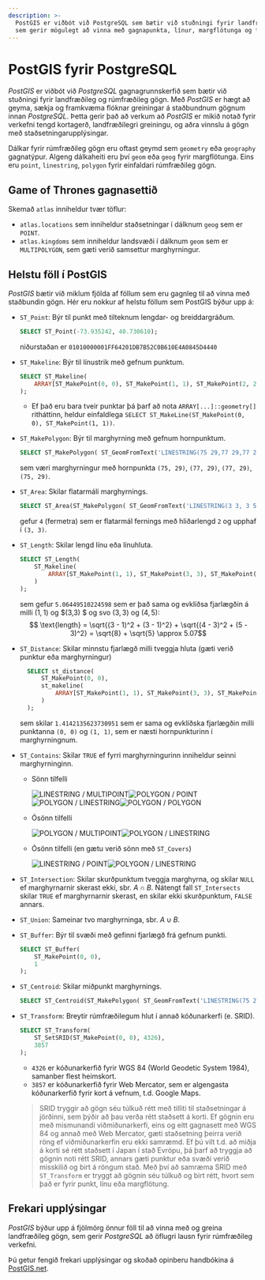 ```yaml
---
description: >-
  PostGIS er viðbót við PostgreSQL sem bætir við stuðningi fyrir landfræðileg og rúmfræðileg gögn, 
  sem gerir mögulegt að vinna með gagnapunkta, línur, margflötunga og fleiri form í gagnagrunnum.
---
```


# PostGIS fyrir PostgreSQL

_PostGIS_ er viðbót við _PostgreSQL_ gagnagrunnskerfið sem bætir við stuðningi fyrir landfræðileg
og rúmfræðileg gögn. Með _PostGIS_ er hægt að geyma, sækja og framkvæma flóknar greiningar á
staðbundnum gögnum innan _PostgreSQL_. Þetta gerir það að verkum að _PostGIS_ er mikið notað fyrir
verkefni tengd kortagerð, landfræðilegri greiningu, og aðra vinnslu á gögn með
staðsetningarupplýsingar.

Dálkar fyrir rúmfræðileg gögn eru oftast geymd sem `geometry` eða `geography` gagnatýpur. Algeng
dálkaheiti eru því `geom` eða `geog` fyrir margflötunga. Eins eru `point`, `linestring`,
`polygon` fyrir einfaldari rúmfræðileg gögn.

## Game of Thrones gagnasettið

Skemað `atlas` inniheldur tvær töflur:
- `atlas.locations` sem inniheldur staðsetningar í dálknum `geog` sem er `POINT`.
- `atlas.kingdoms` sem inniheldur landsvæði í dálknum `geom` sem er `MULTIPOLYGON`, sem gæti 
  verið samsettur marghyrningur.

## Helstu föll í PostGIS

_PostGIS_ bætir við miklum fjölda af föllum sem eru gagnleg til að vinna með staðbundin gögn. Hér
eru nokkur af helstu föllum sem PostGIS býður upp á:

- `ST_Point`: Býr til punkt með tilteknum lengdar- og breiddargráðum.
  ```sql
  SELECT ST_Point(-73.935242, 40.730610);
    ```
  niðurstaðan er `01010000001FF64201DB7B52C0B610E4A0845D4440`

- `ST_Makeline`: Býr til línustrik með gefnum punktum.
    ```sql
    SELECT ST_Makeline(
        ARRAY[ST_MakePoint(0, 0), ST_MakePoint(1, 1), ST_MakePoint(2, 2)]
    );
    ```
    - Ef það eru bara tveir punktar þá þarf að nota `ARRAY[...]::geometry[]` ritháttinn, heldur
      einfaldlega `SELECT ST_MakeLine(ST_MakePoint(0, 0), ST_MakePoint(1, 1))`.

- `ST_MakePolygon`: Býr til marghyrning með gefnum hornpunktum.
    ```sql
    SELECT ST_MakePolygon( ST_GeomFromText('LINESTRING(75 29,77 29,77 29, 75 29)'));
    ```
  sem væri marghyrningur með hornpunkta `(75, 29)`, `(77, 29)`, `(77, 29)`, `(75, 29)`.
- `ST_Area`: Skilar flatarmáli marghyrnings.
    ```sql
    SELECT ST_Area(ST_MakePolygon( ST_GeomFromText('LINESTRING(3 3, 3 5, 5 5, 5 3, 3 3)') ));
    ```
  gefur `4` (fermetra) sem er flatarmál fernings með hliðarlengd `2` og upphaf í `(3, 3)`.
- `ST_Length`: Skilar lengd línu eða línuhluta.
    ```sql
    SELECT ST_Length(
        ST_Makeline(
            ARRAY[ST_MakePoint(1, 1), ST_MakePoint(3, 3), ST_MakePoint(4, 5)]
        )
    );
    ```
  sem gefur `5.06449510224598` sem er það sama og evklíðsa fjarlægðin á milli $(1,1)$ og $(3,3)
  $ og svo $(3,3)$ og $(4,5)$:
  $$ \text{length} = \sqrt{(3 - 1)^2 + (3 - 1)^2} + \sqrt{(4 - 3)^2 + (5 - 3)^2} = \sqrt{8} +
  \sqrt{5} \approx 5.07$$

- `ST_Distance`: Skilar minnstu fjarlægð milli tveggja hluta (gæti verið punktur eða marghyrningur)
  ```sql
    SELECT st_distance(
        ST_MakePoint(0, 0),
        st_makeline(
            ARRAY[ST_MakePoint(1, 1), ST_MakePoint(3, 3), ST_MakePoint(4, 5)]
        )
    );
  ```
  sem skilar `1.4142135623730951` sem er sama og evklíðska fjarlægðin milli punktanna `(0, 0)`
  og `(1, 1)`, sem er næsti hornpunkturinn í marghyrningnum.

- `ST_Contains`: Skilar `TRUE` ef fyrri marghyrningurinn inniheldur seinni marghyrninginn. 
   - Sönn tilfelli 
  
        ![LINESTRING / MULTIPOINT](https://postgis.net/images/st_contains01.png)![POLYGON / POINT](https://postgis.net/images/st_contains02.png)![POLYGON / LINESTRING](https://postgis.net/images/st_contains03.png)![POLYGON / POLYGON](https://postgis.net/images/st_contains04.png)

   - Ósönn tilfelli

        ![POLYGON / MULTIPOINT](https://postgis.net/images/st_contains05.png)![POLYGON / LINESTRING](https://postgis.net/images/st_contains06.png)

   - Ósönn tilfelli (en gætu verið sönn með `ST_Covers`)
     
        ![LINESTRING / POINT](https://postgis.net/images/st_contains07.png)![POLYGON / LINESTRING](https://postgis.net/images/st_contains08.png)


- `ST_Intersection`: Skilar skurðpunktum tveggja marghyrna, og skilar `NULL` ef marghyrnarnir 
  skerast ekki, sbr. $A\cap B$. Nátengt fall `ST_Intersects` skilar `TRUE` ef marghyrnarnir 
  skerast, en skilar ekki skurðpunktum, `FALSE` annars.
- `ST_Union`: Sameinar tvo marghyrninga, sbr. $A\cup B$.
- `ST_Buffer`: Býr til svæði með gefinni fjarlægð frá gefnum punkti.
    ```sql
    SELECT ST_Buffer(
        ST_MakePoint(0, 0),
        1
    );
    ```
- `ST_Centroid`: Skilar miðpunkt marghyrnings.
    ```sql
    SELECT ST_Centroid(ST_MakePolygon( ST_GeomFromText('LINESTRING(75 29,77 29,77 29, 75 29)')));
    ```
- `ST_Transform`: Breytir rúmfræðilegum hlut í annað kóðunarkerfi (e. SRID).
    ```sql
    SELECT ST_Transform(
        ST_SetSRID(ST_MakePoint(0, 0), 4326),
        3857
    );
    ```
    - `4326` er kóðunarkerfið fyrir WGS 84 (World Geodetic System 1984), samanber flest heimskort.
    - `3857` er kóðunarkerfið fyrir Web Mercator, sem er algengasta kóðunarkerfið fyrir  kort á 
      vefnum, t.d. Google Maps.

    > SRID tryggir að gögn séu túlkuð rétt með tilliti til staðsetningar á jörðinni, sem þýðir að
      þau verða rétt staðsett á korti. Ef gögnin eru með mismunandi viðmiðunarkerfi, eins og eitt
      gagnasett með WGS 84 og annað með Web Mercator, gæti staðsetning þeirra verið röng ef
      viðmiðunarkerfin eru ekki samræmd. Ef þú vilt t.d. að miðja á korti sé rétt staðsett í Japan í
      stað Evrópu, þá þarf að tryggja að gögnin noti rétt SRID, annars gæti punktur eða svæði verið
      misskilið og birt á röngum stað. Með því að samræma SRID með `ST_Transform` er tryggt að
      gögnin séu túlkuð og birt rétt, hvort sem það er fyrir punkt, línu eða margflötung.

## Frekari upplýsingar

_PostGIS_ býður upp á fjölmörg önnur föll til að vinna með og greina landfræðileg gögn, sem gerir
_PostgreSQL_ að öflugri lausn fyrir rúmfræðileg verkefni.

Þú getur fengið frekari upplýsingar og skoðað opinberu handbókina á
[PostGIS.net](https://postgis.net/docs/manual-3.4/).